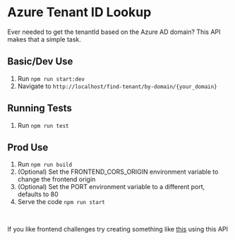 # Azure Tenant ID Lookup

Ever needed to get the tenantId based on the Azure AD domain? This API makes that a simple task.

## Basic/Dev Use

1. Run `npm run start:dev`
2. Navigate to `http://localhost/find-tenant/by-domain/{your_domain}`

## Running Tests

1. Run `npm run test`

## Prod Use

1. Run `npm run build`
2. (Optional) Set the FRONTEND_CORS_ORIGIN environment variable to change the frontend origin
3. (Optional) Set the PORT environment variable to a different port, defaults to 80
4. Serve the code `npm run start`

<br/>

If you like frontend challenges try creating something like [this](https://www.whatismytenantid.com/) using this API
